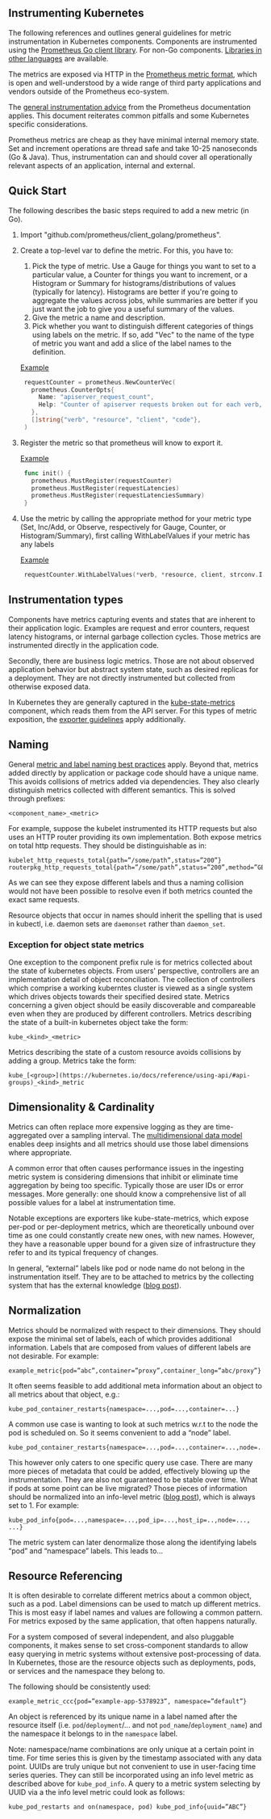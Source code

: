 ## Instrumenting Kubernetes

The following references and outlines general guidelines for metric instrumentation
in Kubernetes components. Components are instrumented using the
[Prometheus Go client library](https://github.com/prometheus/client_golang). For non-Go
components. [Libraries in other languages](https://prometheus.io/docs/instrumenting/clientlibs/)
are available.

The metrics are exposed via HTTP in the
[Prometheus metric format](https://prometheus.io/docs/instrumenting/exposition_formats/),
which is open and well-understood by a wide range of third party applications and vendors
outside of the Prometheus eco-system.

The [general instrumentation advice](https://prometheus.io/docs/practices/instrumentation/)
from the Prometheus documentation applies. This document reiterates common pitfalls and some
Kubernetes specific considerations.

Prometheus metrics are cheap as they have minimal internal memory state. Set and increment
operations are thread safe and take 10-25 nanoseconds (Go &amp; Java).
Thus, instrumentation can and should cover all operationally relevant aspects of an application,
internal and external.

## Quick Start

The following describes the basic steps required to add a new metric (in Go).

1. Import "github.com/prometheus/client_golang/prometheus".

2. Create a top-level var to define the metric. For this, you have to:

    1. Pick the type of metric. Use a Gauge for things you want to set to a
particular value, a Counter for things you want to increment, or a Histogram or
Summary for histograms/distributions of values (typically for latency).
Histograms are better if you're going to aggregate the values across jobs, while
summaries are better if you just want the job to give you a useful summary of
the values.
    2. Give the metric a name and description.
    3. Pick whether you want to distinguish different categories of things using
labels on the metric. If so, add "Vec" to the name of the type of metric you
want and add a slice of the label names to the definition.

   [Example](https://github.com/kubernetes/kubernetes/blob/cd3299307d44665564e1a5c77d0daa0286603ff5/pkg/apiserver/apiserver.go#L53)
   ```go
    requestCounter = prometheus.NewCounterVec(
      prometheus.CounterOpts{
        Name: "apiserver_request_count",
        Help: "Counter of apiserver requests broken out for each verb, API resource, client, and HTTP response code.",
      },
      []string{"verb", "resource", "client", "code"},
    )
   ```

3. Register the metric so that prometheus will know to export it.

   [Example](https://github.com/kubernetes/kubernetes/blob/cd3299307d44665564e1a5c77d0daa0286603ff5/pkg/apiserver/apiserver.go#L78)
   ```go
    func init() {
      prometheus.MustRegister(requestCounter)
      prometheus.MustRegister(requestLatencies)
      prometheus.MustRegister(requestLatenciesSummary)
    }
   ```

4. Use the metric by calling the appropriate method for your metric type (Set,
Inc/Add, or Observe, respectively for Gauge, Counter, or Histogram/Summary),
first calling WithLabelValues if your metric has any labels

   [Example](https://github.com/kubernetes/kubernetes/blob/cd3299307d44665564e1a5c77d0daa0286603ff5/pkg/apiserver/apiserver.go#L87)
   ```go
  	requestCounter.WithLabelValues(*verb, *resource, client, strconv.Itoa(*httpCode)).Inc()
   ```


## Instrumentation types

Components have metrics capturing events and states that are inherent to their
application logic. Examples are request and error counters, request latency
histograms, or internal garbage collection cycles. Those metrics are instrumented
directly in the application code.

Secondly, there are business logic metrics. Those are not about observed application
behavior but abstract system state, such as desired replicas for a deployment.
They are not directly instrumented but collected from otherwise exposed data.

In Kubernetes they are generally captured in the [kube-state-metrics](https://github.com/kubernetes/kube-state-metrics)
component, which reads them from the API server.
For this types of metric exposition, the
[exporter guidelines](https://prometheus.io/docs/instrumenting/writing_exporters/)
apply additionally.

## Naming 

General [metric and label naming best practices](https://prometheus.io/docs/practices/naming/) apply.
Beyond that, metrics added directly by application or package code should have a unique name. 
This avoids collisions of metrics added via dependencies. They also clearly
distinguish metrics collected with different semantics. This is solved through
prefixes:

```
<component_name>_<metric>
```

For example, suppose the kubelet instrumented its HTTP requests but also uses
an HTTP router providing its own implementation. Both expose metrics on total
http requests. They should be distinguishable as in:

```
kubelet_http_requests_total{path=”/some/path”,status=”200”}
routerpkg_http_requests_total{path=”/some/path”,status=”200”,method=”GET”}
```

As we can see they expose different labels and thus a naming collision would
not have been possible to resolve even if both metrics counted the exact same
requests.

Resource objects that occur in names should inherit the spelling that is used
in kubectl, i.e. daemon sets are `daemonset` rather than `daemon_set`.

### Exception for object state metrics

One exception to the component prefix rule is for metrics collected about
the state of kubernetes objects.  From users' perspective, controllers are an
implementation detail of object reconciliation.  The collection of controllers
which comprise a working kuberntes cluster is viewed as a single system which
drives objects towards their specified desired state.  Metrics concerning a
given object should be easily discoverable and compareable even when they are
produced by different controllers.  Metrics describing the state of a built-in
kubernetes object take the form:

```
kube_<kind>_<metric>
```

Metrics describing the state of a custom resource avoids collisions by adding a
group.  Metrics take the form:

```
kube_[<group>](https://kubernetes.io/docs/reference/using-api/#api-groups)_<kind>_metric
```

## Dimensionality & Cardinality

Metrics can often replace more expensive logging as they are time-aggregated
over a sampling interval. The [multidimensional data model](https://prometheus.io/docs/concepts/data_model/)
enables deep insights and all metrics should use those label dimensions
where appropriate.

A common error that often causes performance issues in the ingesting metric
system is considering dimensions that inhibit or eliminate time aggregation
by being too specific. Typically those are user IDs or error messages.
More generally: one should know a comprehensive list of all possible values
for a label at instrumentation time.

Notable exceptions are exporters like kube-state-metrics, which expose per-pod
or per-deployment metrics, which are theoretically unbound over time as one could
constantly create new ones, with new names. However, they have
a reasonable upper bound for a given size of infrastructure they refer to and
its typical frequency of changes.

In general, “external” labels like pod or node name do not belong in the
instrumentation itself. They are to be attached to metrics by the collecting
system that has the external knowledge ([blog post](https://www.robustperception.io/target-labels-are-for-life-not-just-for-christmas/)).

## Normalization

Metrics should be normalized with respect to their dimensions. They should
expose the minimal set of labels, each of which provides additional information.
Labels that are composed from values of different labels are not desirable.
For example:

```
example_metric{pod=”abc”,container=”proxy”,container_long=”abc/proxy”}
```

It often seems feasible to add additional meta information about an object
to all metrics about that object, e.g.:

```
kube_pod_container_restarts{namespace=...,pod=...,container=...}
```

A common use case is wanting to look at such metrics w.r.t to the node the
pod is scheduled on. So it seems convenient to add a “node” label.

```
kube_pod_container_restarts{namespace=...,pod=...,container=...,node=...}
```

This however only caters to one specific query use case. There are many more
pieces of metadata that could be added, effectively blowing up the instrumentation.
They are also not guaranteed to be stable over time. What if pods at some
point can be live migrated?
Those pieces of information should be normalized into an info-level metric
([blog post](https://www.robustperception.io/exposing-the-software-version-to-prometheus/)),
which is always set to 1. For example:

```
kube_pod_info{pod=...,namespace=...,pod_ip=...,host_ip=..,node=..., ...}
```

The metric system can later denormalize those along the identifying labels
“pod” and “namespace” labels. This leads to...

## Resource Referencing

It is often desirable to correlate different metrics about a common object,
such as a pod. Label dimensions can be used to match up different metrics.
This is most easy if label names and values are following a common pattern.
For metrics exposed by the same application, that often happens naturally.

For a system composed of several independent, and also pluggable components,
it makes sense to set cross-component standards to allow easy querying in
metric systems without extensive post-processing of data.
In Kubernetes, those are the resource objects such as deployments,
pods, or services and the namespace they belong to.

The following should be consistently used:

```
example_metric_ccc{pod=”example-app-5378923”, namespace=”default”}
```

An object is referenced by its unique name in a label named after the resource
itself (i.e. `pod`/`deployment`/... and not `pod_name`/`deployment_name`)
and the namespace it belongs to in the `namespace` label.

Note: namespace/name combinations are only unique at a certain point in time.
For time series this is given by the timestamp associated with any data point.
UUIDs are truly unique but not convenient to use in user-facing time series
queries.
They can still be incorporated using an info level metric as described above for
`kube_pod_info`. A query to a metric system selecting by UUID via a the info level
metric could look as follows:

```
kube_pod_restarts and on(namespace, pod) kube_pod_info{uuid=”ABC”}
```

